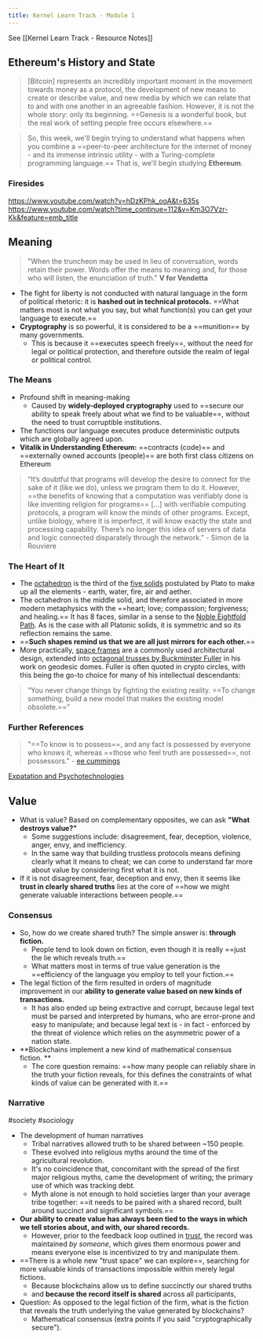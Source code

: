 ```yaml
---
title: Kernel Learn Track - Module 1
---
```

See [[Kernel Learn Track - Resource Notes]]
## Ethereum's History and State
>  [Bitcoin] represents an incredibly important moment in the movement towards money as a protocol, the development of new means to create or describe value, and new media by which we can relate that to and with one another in an agreeable fashion. However, it is not the whole story: only its beginning. ==Genesis is a wonderful book, but the real work of setting people free occurs elsewhere.==

> So, this week, we'll begin trying to understand what happens when you combine a ==peer-to-peer architecture for the internet of money - and its immense intrinsic utility - with a Turing-complete programming language.== That is, we'll begin studying **Ethereum**.

### Firesides
https://www.youtube.com/watch?v=hDzKPhk_ooA&t=635s
https://www.youtube.com/watch?time_continue=112&v=Km3O7Vzr-Kk&feature=emb_title

## Meaning
> "When the truncheon may be used
in lieu of conversation,
words retain their power.
Words offer the means to meaning and,
for those who will listen,
the enunciation of truth."
**V for Vendetta**

+ The fight for liberty is not conducted with natural language in the form of political rhetoric: it is **hashed out in technical protocols.** ==What matters most is not what you say, but what function(s) you can get your language to execute.==
+ **Cryptography** is so powerful, it is considered to be a ==munition== by many governments. 
	+ This is because it ==executes speech freely==, without the need for legal or political protection, and therefore outside the realm of legal or political control.

### The Means
+ Profound shift in meaning-making
	+ Caused by **widely-deployed cryptography** used to ==secure our ability to speak freely about what we find to be valuable==, without the need to trust corruptible institutions.
+ The functions our language executes produce deterministic outputs which are globally agreed upon.
+ **Vitalik  in Understanding Ethereum:** ==contracts (code)== and ==externally owned accounts (people)== are both first class citizens on Ethereum

> “It’s doubtful that programs will develop the desire to connect for the sake of it (like we do), unless we program them to do it. However, ==the benefits of knowing that a computation was verifiably done is like inventing religion for programs== [...] with verifiable computing protocols, a program will know the minds of other programs. Except, unlike biology, where it is imperfect, it will know exactly the state and processing capability. There’s no longer this idea of servers of data and logic connected disparately through the network.” - Simon de la Rouviere

### The Heart of It
+ The [octahedron](https://en.wikipedia.org/wiki/Octahedron) is the third of the [five solids](https://en.wikipedia.org/wiki/Platonic_solid) postulated by Plato to make up all the elements - earth, water, fire, air and aether. 
+ The octahedron is the middle solid, and therefore associated in more modern metaphysics with the ==heart; love; compassion; forgiveness; and healing.== It has 8 faces, similar in a sense to the [Noble Eightfold Path](https://en.wikipedia.org/wiki/Noble_Eightfold_Path). As is the case with all Platonic solids, it is symmetric and so its reflection remains the same.
+ ==**Such shapes remind us that we are all just mirrors for each other.**==
+ More practically, [space frames](https://en.wikipedia.org/wiki/Space_frame) are a commonly used architectural design, extended into [octagonal trusses by Buckminster Fuller](https://tinyurl.com/mister-fuller) in his work on geodesic domes. Fuller is often quoted in crypto circles, with this being the go-to choice for many of his intellectual descendants:
> “You never change things by fighting the existing reality. ==To change something, build a new model that makes the existing model obsolete.==”

### Further References
> "==To know is to possess==, and any fact is possessed by everyone who knows it, whereas ==those who feel truth are possessed==, not possessors."  - [ee cummings](https://www.youtube.com/watch?v=kffo3pxNO7c)

[Expatation and Psychotechnologies](https://www.youtube.com/watch?v=54l8_ewcOlY&list=PLND1JCRq8Vuh3f0P5qjrSdb5eC1ZfZwWJ)

## Value
+ What is value? Based on complementary opposites, we can ask **"What destroys value?"**
	+ Some suggestions include: disagreement, fear, deception, violence, anger, envy, and inefficiency.
	+ In the same way that building trustless protocols means defining clearly what it means to cheat; we can come to understand far more about value by considering first what it is not.
+ If it is not disagreement, fear, deception and envy, then it seems like **trust in clearly shared truths** lies at the core of ==how we might generate valuable interactions between people.==

### Consensus
+ So, how do we create shared truth? The simple answer is: **through fiction.**
	+ People tend to look down on fiction, even though it is really ==just the lie which reveals truth.==
	+ What matters most in terms of true value generation is the ==efficiency of the language you employ to tell your fiction.==
+ The legal fiction of the firm resulted in orders of magnitude improvement in our **ability to generate value based on new kinds of transactions.**
	+ It has also ended up being extractive and corrupt, because legal text must be parsed and interpreted by humans, who are error-prone and easy to manipulate; and because legal text is - in fact - enforced by the threat of violence which relies on the asymmetric power of a nation state.
+ **Blockchains implement a new kind of mathematical consensus fiction. **
	+ The core question remains: ==how many people can reliably share in the truth your fiction reveals, for this defines the constraints of what kinds of value can be generated with it.==

### Narrative
#society #sociology 
+ The development of human narratives
	+ Tribal narratives allowed truth to be shared between ~150 people. 
	+ These evolved into religious myths around the time of the agricultural revolution. 
	+ It's no coincidence that, concomitant with the spread of the first major religious myths, came the development of writing; the primary use of which was tracking debt. 
	+ Myth alone is not enough to hold societies larger than your average tribe together: ==it needs to be paired with a shared record, built around succinct and significant symbols.==
+ **Our ability to create value has always been tied to the ways in which we tell stories about, and with, our shared records.**
	+ However, prior to the feedback loop outlined in [trust](https://kernel.community/en/learn/module-0/trust), the record was maintained *by someone*, which gives them enormous power and means everyone else is incentivized to try and manipulate them.
+ ==There is a whole new "trust space" we can explore==, searching for more valuable kinds of transactions impossible within merely legal fictions.
	+ Because blockchains allow us to define succinctly our shared truths
	+ and **because the record itself is shared** across all participants, 
+ Question: As opposed to the legal fiction of the firm, what is the fiction that reveals the truth underlying the value generated by blockchains?
	+ Mathematical consensus (extra points if you said "cryptographically secure").
